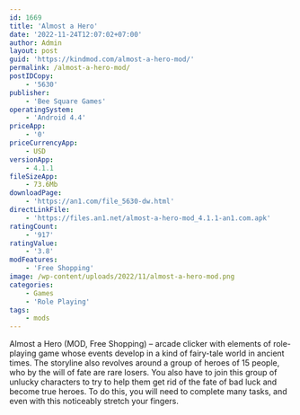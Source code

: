 ```yaml
---
id: 1669
title: 'Almost a Hero'
date: '2022-11-24T12:07:02+07:00'
author: Admin
layout: post
guid: 'https://kindmod.com/almost-a-hero-mod/'
permalink: /almost-a-hero-mod/
postIDCopy:
    - '5630'
publisher:
    - 'Bee Square Games'
operatingSystem:
    - 'Android 4.4'
priceApp:
    - '0'
priceCurrencyApp:
    - USD
versionApp:
    - 4.1.1
fileSizeApp:
    - 73.6Mb
downloadPage:
    - 'https://an1.com/file_5630-dw.html'
directLinkFile:
    - 'https://files.an1.net/almost-a-hero-mod_4.1.1-an1.com.apk'
ratingCount:
    - '917'
ratingValue:
    - '3.8'
modFeatures:
    - 'Free Shopping'
image: /wp-content/uploads/2022/11/almost-a-hero-mod.png
categories:
    - Games
    - 'Role Playing'
tags:
    - mods
---
```


Almost a Hero (MOD, Free Shopping) – arcade clicker with elements of role-playing game whose events develop in a kind of fairy-tale world in ancient times. The storyline also revolves around a group of heroes of 15 people, who by the will of fate are rare losers. You also have to join this group of unlucky characters to try to help them get rid of the fate of bad luck and become true heroes. To do this, you will need to complete many tasks, and even with this noticeably stretch your fingers.